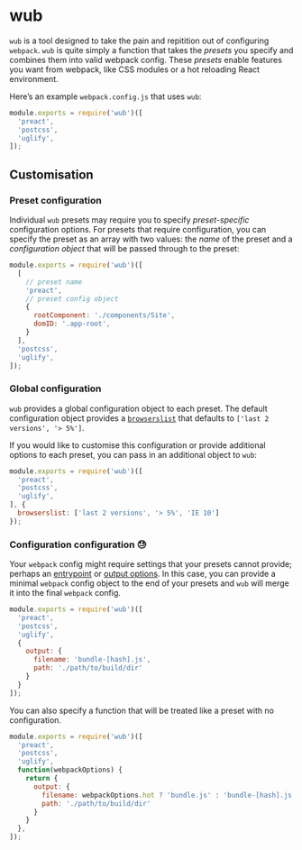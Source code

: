 # wub

`wub` is a tool designed to take the pain and repitition out of configuring `webpack`. `wub` is quite simply a function that takes the *presets* you specify and combines them into valid webpack config. These *presets* enable features you want from webpack, like CSS modules or a hot reloading React environment.

Here’s an example `webpack.config.js` that uses `wub`:

```js
module.exports = require('wub')([
  'preact',
  'postcss',
  'uglify',
]);
```

## Customisation

### Preset configuration

Individual `wub` presets may require you to specify *preset-specific* configuration options. For presets that require configuration, you can specify the preset as an array with two values: the *name* of the preset and a *configuration object* that will be passed through to the preset:

```js
module.exports = require('wub')([
  [
    // preset name
    'preact',
    // preset config object
    {
      rootComponent: './components/Site',
      domID: '.app-root',
    }
  ],
  'postcss',
  'uglify',
]);
```

### Global configuration

`wub` provides a global configuration object to each preset. The default configuration object provides a [`browserslist`][browserslist] that defaults to `['last 2 versions', '> 5%']`.

If you would like to customise this configuration or provide additional options to each preset, you can pass in an additional object to `wub`:

```js
module.exports = require('wub')([
  'preact',
  'postcss',
  'uglify',
], {
  browserslist: ['last 2 versions', '> 5%', 'IE 10']
});
```

### Configuration configuration 😓

Your `webpack` config might require settings that your presets cannot provide; perhaps an [entrypoint][entry] or [output options][output]. In this case, you can provide a minimal `webpack` config object to the end of your presets and `wub` will merge it into the final `webpack` config.

```js
module.exports = require('wub')([
  'preact',
  'postcss',
  'uglify',
  {
    output: {
      filename: 'bundle-[hash].js',
      path: './path/to/build/dir'
    }
  }
]);
```

You can also specify a function that will be treated like a preset with no configuration.

```js
module.exports = require('wub')([
  'preact',
  'postcss',
  'uglify',
  function(webpackOptions) {
    return {
      output: {
        filename: webpackOptions.hot ? 'bundle.js' : 'bundle-[hash].js',
        path: './path/to/build/dir'
      }
    }
  },
]);
```

[browserslist]: https://github.com/ai/browserslist
[entry]: https://webpack.js.org/configuration/entry-context/
[output]: https://webpack.js.org/configuration/output/
